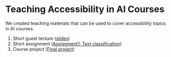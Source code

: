 # Teaching Accessibility in AI Courses
We created teaching materials that can be used to cover accessibility topics in AI courses.
1. Short guest lecture ([slides](Accessibility_and_AI.pptx))
2. Short assignment ([Assignment1: Text classification](a1.ipynb))
3. Course project ([Final project](Final_Project.ipynb))
